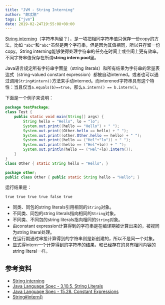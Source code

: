 ```yaml
---
title: "JVM - String Interning"
author: "颇忒脱"
tags: ["jvm"]
date: 2019-02-24T19:55:08+08:00
---
```


<!--more-->

[String interning][wiki-string-interning]（字符串拘留？），是一项把相同字符串值只保存一份copy的方法，比如 `"abc"`和`"abc"`虽然是两个字符串，但是因为其值相同，所以只存留一份copy。String interning能够使得处理字符串的任务在时间上或空间上更有效率。不同字符串值保存在所谓**string intern pool**里。

Java语言规定所有字符串字面量（string literals）和所有结果为字符串的常量表达式（string-valued constant expression）都被自动interned。或者也可以通过调用`String#intern()`方法来手动interned。而interened字符串具有这个特性：当且仅当`a.equals(b)==true`，那么`a.intern() == b.intern()`。

下面是一个例子来说明：

```java
package testPackage;
class Test {
    public static void main(String[] args) {
        String hello = "Hello", lo = "lo";
        System.out.print((hello == "Hello") + " ");
        System.out.print((Other.hello == hello) + " ");
        System.out.print((other.Other.hello == hello) + " ");
        System.out.print((hello == ("Hel"+"lo")) + " ");
        System.out.print((hello == ("Hel"+lo)) + " ");
        System.out.println(hello == ("Hel"+lo).intern());
    }
}
class Other { static String hello = "Hello"; }
```

```java
package other;
public class Other { public static String hello = "Hello"; }
```

运行结果是：

```txt
true true true true false true
```

* 同类、同包的string literals引用相同的`String`对象。
* 不同类、同包的string literals指向相同的`String`对象。
* 不同类、不同包的string literals指向相同的`String`对象。
* 由constant expression计算得到的字符串是在编译期被计算出来的，被视同为string literal处理。
* 在运行期通过串接计算得到的字符串则是新创建的，所以不是同一个对象。
* 显式得intern一个计算得到的字符串的结果，和已经存在的具有相同内容的string literal一样。

## 参考资料

* [String interning][wiki-string-interning]
* [Java Language Spec - 3.10.5. String Literals][jls-3.10.5]
* [Java Language Spec - 15.28. Constant Expressions][jls-15.28]
* [String#intern()][String#intern()]

[wiki-string-interning]: https://en.wikipedia.org/wiki/String_interning
[String#intern()]: https://docs.oracle.com/javase/8/docs/api/java/lang/String.html#intern--
[jls-3.10.5]: https://docs.oracle.com/javase/specs/jls/se8/html/jls-3.html#jls-3.10.5
[jls-15.28]: https://docs.oracle.com/javase/specs/jls/se8/html/jls-15.html#jls-15.28
